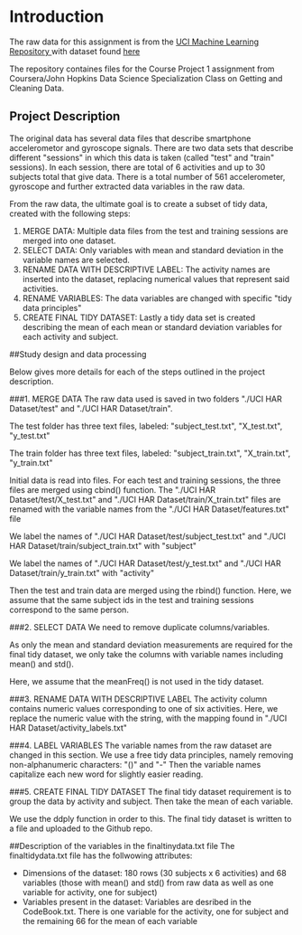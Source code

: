 # Introduction

The raw data for this assignment is from the 
<a href="http://archive.ics.uci.edu/ml/datasets/Human+Activity+Recognition+Using+Smartphones"> UCI Machine Learning Repository </a>
with dataset found <a href= "https://d396qusza40orc.cloudfront.net/getdata%2Fprojectfiles%2FUCI%20HAR%20Dataset.zip"> here </a>

The repository containes files for the Course Project 1 assignment from Coursera/John Hopkins Data Science Specialization Class on Getting and Cleaning Data.

## Project Description
The original data has several data files that describe smartphone accelerometor and gyroscope signals.
There are two data sets that describe different "sessions" in which this data is taken (called "test" and "train" sessions).
In each session, there are total of 6 activities and up to 30 subjects total that give data.
There is a total number of 561 accelerometer, gyroscope and further extracted data variables in the raw data.

From the raw data, the ultimate goal is to create a subset of tidy data, created with the following steps:

1. MERGE DATA: Multiple data files from the test and training sessions are merged into one dataset.
2. SELECT DATA: Only variables with mean and standard deviation in the variable names are selected.
3. RENAME DATA WITH DESCRIPTIVE LABEL: The activity names are inserted into the dataset, replacing numerical values that represent said activities.
4. RENAME VARIABLES: The data variables are changed with specific "tidy data principles"
5. CREATE FINAL TIDY DATASET: Lastly a tidy data set is created describing the mean of each mean or standard deviation variables for each activity and subject.

##Study design and data processing

Below gives more details for each of the steps outlined in the project description.
 
###1. MERGE DATA
The raw data used is saved in two folders "./UCI HAR Dataset/test" and "./UCI HAR Dataset/train".

The test folder has three text files, labeled: "subject_test.txt", "X_test.txt", "y_test.txt"

The train folder has three text files, labeled: "subject_train.txt", "X_train.txt", "y_train.txt"

Initial data is read into files.
For each test and training sessions, the three files are merged using cbind() function.
The "./UCI HAR Dataset/test/X_test.txt" and "./UCI HAR Dataset/train/X_train.txt" files are renamed with the variable names from the "./UCI HAR Dataset/features.txt" file

We label the names of "./UCI HAR Dataset/test/subject_test.txt" and "./UCI HAR Dataset/train/subject_train.txt" with "subject"

We label the names of "./UCI HAR Dataset/test/y_test.txt" and "./UCI HAR Dataset/train/y_train.txt" with "activity"

Then the test and train data are merged using the rbind() function.
Here, we assume that the same subject ids in the test and training sessions correspond to the same person.

###2. SELECT DATA
We need to remove duplicate columns/variables.

As only the mean and standard deviation measurements are required for the final tidy dataset, we only take the columns with variable names including mean() and std().
 
Here, we assume that the meanFreq() is not used in the tidy dataset.
 
###3. RENAME DATA WITH DESCRIPTIVE LABEL
The activity column contains numeric values corresponding to one of six activities.
Here, we replace the numeric value with the string, with the mapping found in "./UCI HAR Dataset/activity_labels.txt"

###4. LABEL VARIABLES
The variable names from the raw dataset are changed in this section.
We use a free tidy data principles, namely removing non-alphanumeric characters: "()" and "-"
Then the variable names capitalize each new word for slightly easier reading.

###5. CREATE FINAL TIDY DATASET
The final tidy dataset requirement is to group the data by activity and subject.
Then take the mean of each variable.

We use the ddply function in order to this. The final tidy dataset is written to a file and uploaded to the Github repo.
 
##Description of the variables in the finaltinydata.txt file
The finaltidydata.txt file has the follwowing attributes:
 - Dimensions of the dataset: 180 rows (30 subjects x 6 activities) and 68 variables (those with mean() and std() from raw data as well as one variable for activity, one for subject)
 - Variables present in the dataset: Variables are desribed in the CodeBook.txt. There is one variable for the activity, one for subject and the remaining 66 for the mean of each variable
 
